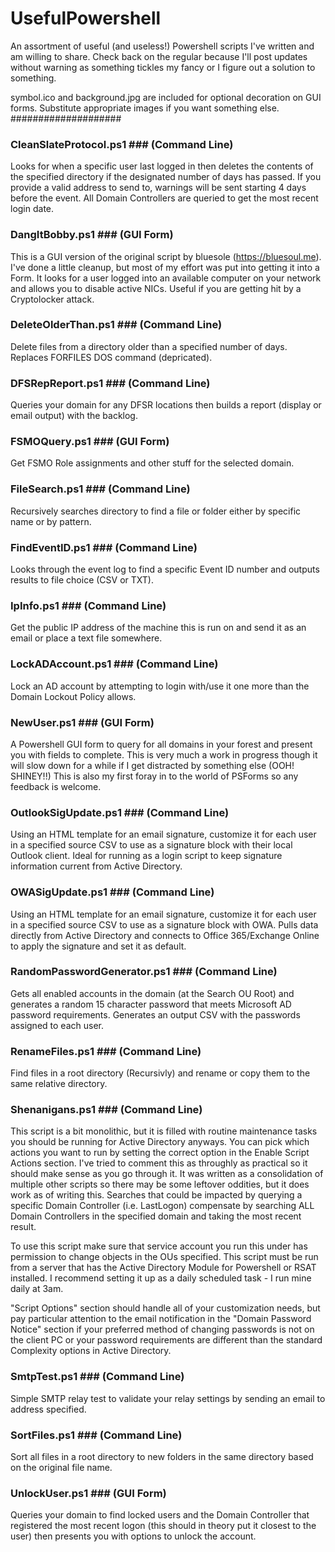 # UsefulPowershell #
An assortment of useful (and useless!) Powershell scripts I've written and am willing to share.
Check back on the regular because I'll post updates without warning as something tickles my fancy or I figure out a solution to something.

symbol.ico and background.jpg are included for optional decoration on GUI forms. Substitute appropriate images if you want something else.
####################

### CleanSlateProtocol.ps1 ### (Command Line)
Looks for when a specific user last logged in then deletes the contents of the specified directory if the designated number
of days has passed. If you provide a valid address to send to, warnings will be sent starting 4 days before the event. All
Domain Controllers are queried to get the most recent login date.


### DangItBobby.ps1 ### (GUI Form)
This is a GUI version of the original script by bluesole (https://bluesoul.me). I've done a little cleanup, but most of my
effort was put into getting it into a Form. It looks for a user logged into an available computer on your network and
allows you to disable active NICs. Useful if you are getting hit by a Cryptolocker attack.


### DeleteOlderThan.ps1 ### (Command Line)
Delete files from a directory older than a specified number of days.
Replaces FORFILES DOS command (depricated).


### DFSRepReport.ps1 ### (Command Line)
Queries your domain for any DFSR locations then builds a report (display or email output) with the backlog.


### FSMOQuery.ps1 ### (GUI Form)
Get FSMO Role assignments and other stuff for the selected domain.


### FileSearch.ps1 ### (Command Line)
Recursively searches directory to find a file or folder either by specific name or by pattern.


### FindEventID.ps1 ### (Command Line)
Looks through the event log to find a specific Event ID number and outputs results to file choice (CSV or TXT).


### IpInfo.ps1 ### (Command Line)
Get the public IP address of the machine this is run on and send it as an email or place a text file somewhere.


### LockADAccount.ps1 ### (Command Line)
Lock an AD account by attempting to login with/use it one more than the Domain Lockout Policy allows.


### NewUser.ps1 ### (GUI Form)
A Powershell GUI form to query for all domains in your forest and present you with fields to complete. This is very much a
work in progress though it will slow down for a while if I get distracted by something else (OOH! SHINEY!!)
This is also my first foray in to the world of PSForms so any feedback is welcome.


### OutlookSigUpdate.ps1 ### (Command Line)
Using an HTML template for an email signature, customize it for each user in a specified source CSV to use as a
signature block with their local Outlook client. Ideal for running as a login script to keep signature information
current from Active Directory.


### OWASigUpdate.ps1 ### (Command Line)
Using an HTML template for an email signature, customize it for each user in a specified source CSV to use as a
signature block with OWA. Pulls data directly from Active Directory and connects to Office 365/Exchange Online
to apply the signature and set it as default.


### RandomPasswordGenerator.ps1 ### (Command Line)
Gets all enabled accounts in the domain (at the Search OU Root) and generates a random 15 character password that meets
Microsoft AD password requirements. Generates an output CSV with the passwords assigned to each user.


### RenameFiles.ps1 ### (Command Line)
Find files in a root directory (Recursivly) and rename or copy them to the same relative directory.


### Shenanigans.ps1 ### (Command Line)
This script is a bit monolithic, but it is filled with routine maintenance tasks you should be running for Active Directory
anyways. You can pick which actions you want to run by setting the correct option in the Enable Script Actions section. I've
tried to comment this as throughly as practical so it should make sense as you go through it. It was written as a consolidation
of multiple other scripts so there may be some leftover oddities, but it does work as of writing this. Searches that could be
impacted by querying a specific Domain Controller (i.e. LastLogon) compensate by searching ALL Domain Controllers in the
specified domain and taking the most recent result.

To use this script make sure that service account you run this under has permission to change objects in the OUs specified. This
script must be run from a server that has the Active Directory Module for Powershell or RSAT installed. I recommend setting it up
as a daily scheduled task - I run mine daily at 3am.

"Script Options" section should handle all of your customization needs, but pay particular attention to the email notification
in the "Domain Password Notice" section if your preferred method of changing passwords is not on the client PC or your password
requirements are different than the standard Complexity options in Active Directory.


### SmtpTest.ps1 ### (Command Line)
Simple SMTP relay test to validate your relay settings by sending an email to address specified.


### SortFiles.ps1 ### (Command Line)
Sort all files in a root directory to new folders in the same directory based on the original file name.


### UnlockUser.ps1 ### (GUI Form)
Queries your domain to find locked users and the Domain Controller that registered the most recent logon (this should in 
theory put it closest to the user) then presents you with options to unlock the account.
